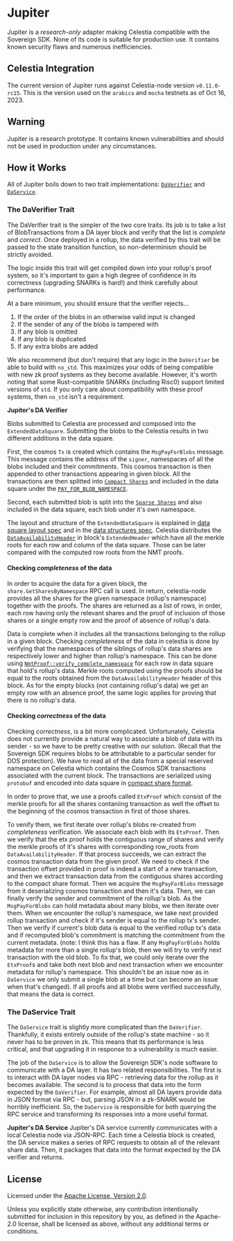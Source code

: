 # Jupiter

Jupiter is a _research-only_ adapter making Celestia compatible with the Sovereign SDK. None of its code is
suitable for production use. It contains known security flaws and numerous inefficiencies.

## Celestia Integration

The current version of Jupiter runs against Celestia-node version `v0.11.0-rc15`.
This is the version used on the `arabica` and `mocha` testnets as of Oct 16, 2023.

## Warning

Jupiter is a research prototype. It contains known vulnerabilities and should not be used in production under any
circumstances.

## How it Works

All of Jupiter boils down to two trait implementations: [`DaVerifier`](https://github.com/Sovereign-Labs/sovereign-sdk/blob/8388dc2176940bc6a909076e5ed43feb5a87bf7a/sdk/src/state_machine/da.rs#L36) and [`DaService`](https://github.com/Sovereign-Labs/sovereign-sdk/blob/8388dc2176940bc6a909076e5ed43feb5a87bf7a/sdk/src/node/services/da.rs#L13).

### The DaVerifier Trait

The DaVerifier trait is the simpler of the two core traits. Its job is to take a list of BlobTransactions from a DA layer block
and verify that the list is _complete_ and _correct_. Once deployed in a rollup, the data verified by this trait
will be passed to the state transition function, so non-determinism should be strictly avoided.

The logic inside this trait will get compiled down into your rollup's proof system, so it's important to gain a high
degree of confidence in its correctness (upgrading SNARKs is hard!) and think carefully about performance.

At a bare minimum, you should ensure that the verifier rejects...

1. If the order of the blobs in an otherwise valid input is changed
1. If the sender of any of the blobs is tampered with
1. If any blob is omitted
1. If any blob is duplicated
1. If any extra blobs are added

We also recommend (but don't require) that any logic in the `DaVerifier` be able to build with `no_std`.
This maximizes your odds of being compatible with new zk proof systems as they become available. However,
it's worth noting that some Rust-compatible SNARKs (including Risc0) support limited versions of `std`. If you only care
about compatibility with these proof systems, then `no_std` isn't a requirement.

**Jupiter's DA Verifier**

Blobs submitted to Celestia are processed and composed into the `ExtendedDataSquare`. Submitting the blobs to the Celestia
results in two different additions in the data square.

First, the cosmos `Tx` is created which contains the `MsgPayForBlobs`
message. This message contains the address of the `signer`, namespaces of all the blobs included and their commitments.
This cosmos transaction is then appended to other transactions appearing in given block. All the transactions are then
splitted into [`Compact Shares`](https://github.com/celestiaorg/celestia-app/blob/main/specs/src/specs/shares.md#transaction-shares)
and included in the data square under the [`PAY_FOR_BLOB_NAMESPACE`](https://github.com/celestiaorg/celestia-app/blob/main/specs/src/specs/namespace.md).

Second, each submitted blob is split into the [`Sparse Shares`](https://github.com/celestiaorg/celestia-app/blob/main/specs/src/specs/shares.md#share-format)
and also included in the data square, each blob under it's own namespace.

The layout and structure of the `ExtendedDataSquare` is explained in [data square layout spec](https://github.com/celestiaorg/celestia-app/blob/main/specs/src/specs/data_square_layout.md#data-square-layout)
and in the [data structures spec](https://github.com/celestiaorg/celestia-app/blob/main/specs/src/specs/data_structures.md#arranging-available-data-into-shares).
Celestia distributes the [`DataAvailabilityHeader`](https://github.com/celestiaorg/celestia-app/blob/main/specs/src/specs/data_structures.md#availabledataheader)
in block's `ExtendedHeader` which have all the merkle roots for each row and column of the data square.
Those can be later compared with the computed row roots from the NMT proofs.

#### Checking _completeness_ of the data

In order to acquire the data for a given block, the `share.GetSharesByNamespace` RPC call is used. In return, celestia-node
provides all the shares for the given namespace (rollup's namespace) together with the proofs. The shares are returned as a
list of rows, in order, each row having only the relevant shares and the proof of inclusion of those shares or a single empty
row and the proof of absence of rollup's data.

Data is complete when it includes all the transactions belonging to the rollup in a given block.
Checking _completeness_ of the data in celestia is done by verifying that the namespaces of the siblings of rollup's data shares
are respectively lower and higher than rollup's namespace. This can be done using [`NmtProof::verify_complete_namespace`](https://github.com/Sovereign-Labs/nmt-rs/blob/master/src/nmt_proof.rs#L38)
for each row in data square that hold's rollup's data. Merkle roots computed using the proofs should be equal to the roots
obtained from the `DataAvailabilityHeader` header of this block.
As for the empty blocks (not containing rollup's data) we get an empty row with an absence proof, the same logic
applies for proving that there is no rollup's data.

#### Checking _correctness_ of the data

Checking _correctness_, is a bit more complicated. Unfortunately, Celestia does not currently provide a natural
way to associate a blob of data with its sender - so we have to be pretty creative with our solution. (Recall that the
Sovereign SDK requires blobs to be attributable to a particular sender for DOS protection). We have to read
all of the data from a special reserved namespace on Celestia which contains the Cosmos SDK transactions associated
with the current block. The transactions are serialized using `protobuf` and encoded into data square in
[compact share format](https://github.com/celestiaorg/celestia-app/blob/main/specs/src/specs/shares.md#transaction-shares).

In order to prove that, we use a proofs called `EtxProof` which consist of the merkle proofs for all the shares contaniing transaction
as well the offset to the beginning of the cosmos transaction in first of those shares.

To venify them, we first iterate over rollup's blobs re-created from _completeness_ verification. We associate each blob
with its `EtxProof`. Then we verify that the etx proof holds the contiguous range of shares and verify the merkle proofs
of it's shares with corresponding row_roots from `DataAvailabilityHeader`.
If that process succeeds, we can extract the cosmos transaction data from the given proof. We need to check if the
transaction offset provided in proof is indeed a start of a new transaction, and then we extract transaction data from
the contiguous shares according to the compact share format. Then we acquire the `MsgPayForBlobs` message from it
deserializing cosmos transaction and then it's data.
Then, we can finally verify the sender and commitment of the rollup's blob. As the `MsgPayForBlobs` can hold metadata
about many blobs, we then iterate over them. When we encounter the rollup's namespace, we take next provided rollup transaction
and check if it's sender is equal to the rollup tx's sender. Then we verify if current's blob data is equal to the verified rollup
tx's data and if recomputed blob's commitment is matching the commitment from the current metadata.
(note: I think this has a flaw. If any `MsgPayForBlobs` holds metadata for more than a single rollup's blob, then we will try to verify
next transaction with the old blob. To fix that, we could only iterate over the `EtxProof`s and take both next blob and next transaction
when we encounter metadata for rollup's namespace. This shouldn't be an issue now as in `DaService` we only submit a single blob at a time
but can become an issue when that's changed).
If all proofs and all blobs were verified successfully, that means the data is correct.

### The DaService Trait

The `DaService` trait is slightly more complicated than the `DaVerifier`. Thankfully, it exists entirely outside of the
rollup's state machine - so it never has to be proven in zk. This means that its performance is less critical, and that
upgrading it in response to a vulnerability is much easier.

The job of the `DaService` is to allow the Sovereign SDK's node software to communicate with a DA layer. It has two related
responsibilities. The first is to interact with DA layer nodes via RPC - retrieving data for the rollup as it becomes
available. The second is to process that data into the form expected by the `DaVerifier`. For example, almost all DA layers
provide data in JSON format via RPC - but, parsing JSON in a zk-SNARK would be horribly inefficient. So, the `DaService`
is responsible for both querying the RPC service and transforming its responses into a more useful format.

**Jupiter's DA Service**
Jupiter's DA service currently communicates with a local Celestia node via JSON-RPC. Each time a Celestia block is
created, the DA service makes a series of RPC requests to obtain all of the relevant share data. Then, it packages
that data into the format expected by the DA verifier and returns.

## License

Licensed under the [Apache License, Version
2.0](./LICENSE).

Unless you explicitly state otherwise, any contribution intentionally submitted
for inclusion in this repository by you, as defined in the Apache-2.0 license, shall be
licensed as above, without any additional terms or conditions.
